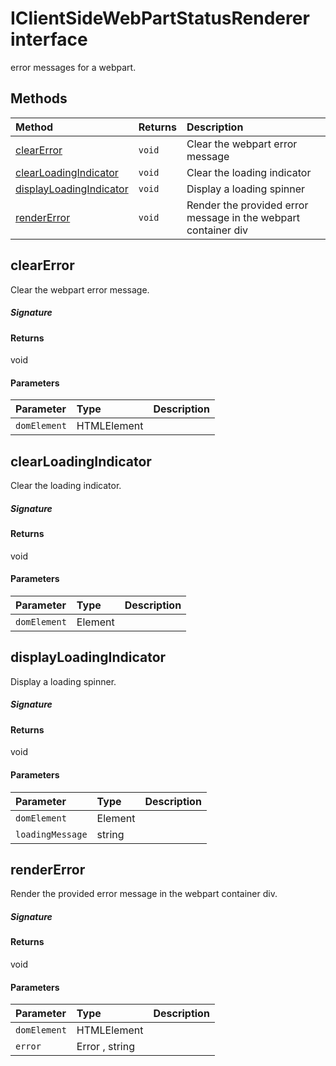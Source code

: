 # IClientSideWebPartStatusRenderer interface

error messages for a webpart.






## Methods

| Method	   |  Returns	| Description|
|:-------------|:-------|:-----------|
|[clearError](#clearerror)      | `void `| Clear the webpart error message |
|[clearLoadingIndicator](#clearloadingindicator)      | `void `| Clear the loading indicator |
|[displayLoadingIndicator](#displayloadingindicator)      | `void `| Display a loading spinner |
|[renderError](#rendererror)      | `void `| Render the provided error message in the webpart container div |



## clearError

Clear the webpart error message.

##### Signature

#### Returns
void

#### Parameters


| Parameter	   | Type    | Description |
|:-------------|:---------------|:------------|
| `domElement`    | HTMLElement |  |


## clearLoadingIndicator

Clear the loading indicator.

##### Signature

#### Returns
void

#### Parameters


| Parameter	   | Type    | Description |
|:-------------|:---------------|:------------|
| `domElement`    | Element |  |


## displayLoadingIndicator

Display a loading spinner.

##### Signature

#### Returns
void

#### Parameters


| Parameter	   | Type    | Description |
|:-------------|:---------------|:------------|
| `domElement`    | Element |  |
| `loadingMessage`    | string |  |


## renderError

Render the provided error message in the webpart container div.

##### Signature

#### Returns
void

#### Parameters


| Parameter	   | Type    | Description |
|:-------------|:---------------|:------------|
| `domElement`    | HTMLElement |  |
| `error`    | Error , string |  |

